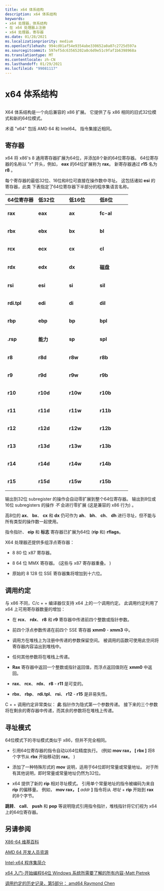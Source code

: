 ```yaml
---
title: x64 体系结构
description: x64 体系结构
keywords:
- x64 处理器，体系结构
- 在 x64 处理器上注册
- x64 处理器，寄存器
ms.date: 01/28/2021
ms.localizationpriority: medium
ms.openlocfilehash: 994cd01af54e9354abe330652a0a07c2725d597a
ms.sourcegitcommit: 597ef5dc63565202a8c6d9e51c9faf1b6398968a
ms.translationtype: MT
ms.contentlocale: zh-CN
ms.lasthandoff: 01/29/2021
ms.locfileid: "99081117"
---
```

# <a name="x64-architecture"></a>x64 体系结构


## <span id="ddk_x64_architecture_dbg"></span><span id="DDK_X64_ARCHITECTURE_DBG"></span>


X64 体系结构是一个向后兼容的 x86 扩展。 它提供了与 x86 相同的旧式32位模式和新的64位模式。

术语 "x64" 包括 AMD 64 和 Intel64。 指令集接近相同。

## <a name="span-idregistersspanspan-idregistersspanspan-idregistersspanregisters"></a><span id="Registers"></span><span id="registers"></span><span id="REGISTERS"></span>寄存器

x64 将 x86's 8 通用寄存器扩展为64位，并添加8个新的64位寄存器。 64位寄存器的名称以 "r" 开头，例如， **eax** 的64位扩展称为 **rax**。 新寄存器通过 **r15** 名为 **r8** 。

每个寄存器的最低32位、16位和8位可直接在操作数中寻址。 这包括诸如 **esi** 的寄存器，此类 下表指定了64位寄存器下半部分的程序集语言名称。

<table>
<colgroup>
<col width="25%" />
<col width="25%" />
<col width="25%" />
<col width="25%" />
</colgroup>
<thead>
<tr class="header">
<th align="left">64位寄存器</th>
<th align="left">低32位</th>
<th align="left">低16位</th>
<th align="left">低8位</th>
</tr>
</thead>
<tbody>
<tr class="odd">
<td align="left"><p><strong>rax</strong></p></td>
<td align="left"><p><strong>eax</strong></p></td>
<td align="left"><p><strong>ax</strong></p></td>
<td align="left"><p><strong>fc-al</strong></p></td>
</tr>
<tr class="even">
<td align="left"><p><strong>rbx</strong></p></td>
<td align="left"><p><strong>ebx</strong></p></td>
<td align="left"><p><strong>bx</strong></p></td>
<td align="left"><p><strong>bl</strong></p></td>
</tr>
<tr class="odd">
<td align="left"><p><strong>rcx</strong></p></td>
<td align="left"><p><strong>ecx</strong></p></td>
<td align="left"><p><strong>cx</strong></p></td>
<td align="left"><p><strong>cl</strong></p></td>
</tr>
<tr class="even">
<td align="left"><p><strong>rdx</strong></p></td>
<td align="left"><p><strong>edx</strong></p></td>
<td align="left"><p><strong>dx</strong></p></td>
<td align="left"><p><strong>磁盘</strong></p></td>
</tr>
<tr class="odd">
<td align="left"><p><strong>rsi</strong></p></td>
<td align="left"><p><strong>esi</strong></p></td>
<td align="left"><p><strong>si</strong></p></td>
<td align="left"><p><strong>sil</strong></p></td>
</tr>
<tr class="even">
<td align="left"><p><strong>rdi.tpl</strong></p></td>
<td align="left"><p><strong>edi</strong></p></td>
<td align="left"><p><strong>di</strong></p></td>
<td align="left"><p><strong>dil</strong></p></td>
</tr>
<tr class="odd">
<td align="left"><p><strong>rbp</strong></p></td>
<td align="left"><p><strong>ebp</strong></p></td>
<td align="left"><p><strong>bp</strong></p></td>
<td align="left"><p><strong>bpl</strong></p></td>
</tr>
<tr class="even">
<td align="left"><p><strong>.rsp</strong></p></td>
<td align="left"><p><strong>能力</strong></p></td>
<td align="left"><p><strong>sp</strong></p></td>
<td align="left"><p><strong>spl</strong></p></td>
</tr>
<tr class="odd">
<td align="left"><p><strong>r8</strong></p></td>
<td align="left"><p><strong>r8d</strong></p></td>
<td align="left"><p><strong>r8w</strong></p></td>
<td align="left"><p><strong>r8b</strong></p></td>
</tr>
<tr class="even">
<td align="left"><p><strong>r9</strong></p></td>
<td align="left"><p><strong>r9d</strong></p></td>
<td align="left"><p><strong>r9w</strong></p></td>
<td align="left"><p><strong>r9b</strong></p></td>
</tr>
<tr class="odd">
<td align="left"><p><strong>r10</strong></p></td>
<td align="left"><p><strong>r10d</strong></p></td>
<td align="left"><p><strong>r10w</strong></p></td>
<td align="left"><p><strong>r10b</strong></p></td>
</tr>
<tr class="even">
<td align="left"><p><strong>r11</strong></p></td>
<td align="left"><p><strong>r11d</strong></p></td>
<td align="left"><p><strong>r11w</strong></p></td>
<td align="left"><p><strong>r11b</strong></p></td>
</tr>
<tr class="odd">
<td align="left"><p><strong>r12</strong></p></td>
<td align="left"><p><strong>r12d</strong></p></td>
<td align="left"><p><strong>r12w</strong></p></td>
<td align="left"><p><strong>r12b</strong></p></td>
</tr>
<tr class="even">
<td align="left"><p><strong>r13</strong></p></td>
<td align="left"><p><strong>r13d</strong></p></td>
<td align="left"><p><strong>r13w</strong></p></td>
<td align="left"><p><strong>r13b</strong></p></td>
</tr>
<tr class="odd">
<td align="left"><p><strong>r14</strong></p></td>
<td align="left"><p><strong>r14d</strong></p></td>
<td align="left"><p><strong>r14w</strong></p></td>
<td align="left"><p><strong>r14b</strong></p></td>
</tr>
<tr class="even">
<td align="left"><p><strong>r15</strong></p></td>
<td align="left"><p><strong>r15d</strong></p></td>
<td align="left"><p><strong>r15w</strong></p></td>
<td align="left"><p><strong>r15b</strong></p></td>
</tr>
</tbody>
</table>

 

输出到32位 subregister 的操作会自动零扩展到整个64位寄存器。 输出到8位或16位 subregisters 的操作 *不* 会进行零扩展 (这是兼容的 x86 行为) 。

高8位的 **ax**、 **bx**、 **cx** 和 **dx** 仍可作为 **ah**、 **bh**、 **ch**、 **dh** 进行寻址，但不能与所有类型的操作数一起使用。

指令指针、 **eip** 和 **标志** 寄存器已扩展为64位 (**rip** 和) **rflags**。

X64 处理器还提供多组浮点寄存器：

-   8 80 位 x87 寄存器。

-   8 64 位 MMX 寄存器。  (这些与 x87 寄存器重叠。 ) 

-   原始的 8 128 位 SSE 寄存器集将增加到十六位。

## <a name="span-idcalling_conventionsspanspan-idcalling_conventionsspanspan-idcalling_conventionsspancalling-conventions"></a><span id="Calling_Conventions"></span><span id="calling_conventions"></span><span id="CALLING_CONVENTIONS"></span>调用约定

与 x86 不同，C/c + + 编译器仅支持 x64 上的一个调用约定。 此调用约定利用了 x64 上可用寄存器数量的增加：

-   在 **rcx**、 **rdx**、 **r8** 和 **r9** 寄存器中传递前四个整数或指针参数。

-   前四个浮点参数传递在前四个 SSE 寄存器 **xmm0** - **xmm3** 中。

-   调用方在堆栈上为注册中传递的参数保留空间。 被调用的函数可使用此空间将寄存器内容溢出到堆栈中。

-   任何其他参数将在堆栈上传递。

-   **Rax** 寄存器中返回一个整数或指针返回值，而浮点返回值则在 **xmm0** 中返回。

-   **rax**、 **rcx**、 **rdx**、 **r8** - **r11** 是可变的。

-   **rbx**、 **rbp**、 **rdi.tpl**、 **rsi**、 **r12** - **r15** 是非易失性。

C + + 调用约定非常类似： **此** 指针作为隐式第一个参数传递。 接下来的三个参数将在剩余的寄存器中传递，而其余的参数将在堆栈上传递。

## <a name="span-idaddressing_modesspanspan-idaddressing_modesspanspan-idaddressing_modesspanaddressing-modes"></a><span id="Addressing_Modes"></span><span id="addressing_modes"></span><span id="ADDRESSING_MODES"></span>寻址模式

64位模式下的寻址模式类似于 x86，但并不完全相同。

- 引用64位寄存器的指令自动以64位精度执行。  (例如 **mov rax， \[ rbx \]** 将8个字节从 **rbx** 开始移动到 **rax**。 ) 

- 添加了一种特殊形式的 **mov** 说明，适用于64位即时常量或常量地址。 对于所有其他说明，即时常量或常量地址仍然为32位。

- x64 提供了新的 **rip** 相对寻址模式。 引用单个常量地址的指令被编码为来自 **rip** 的偏移量。 例如， **mov rax， \[** <em>addr</em> **\]** 指令将从 *地址*  +  **rip** 开始到 **rax** 的8个字节。

**跳转**、 **call**、 **push** 和 **pop** 等说明隐式引用指令指针，堆栈指针将它们视为 x64 上的64位寄存器。

## <a name="see-also"></a>另请参阅

[X86-64 维基百科](https://en.wikipedia.org/wiki/X86-64)

[AMD 64 开发人员资源](https://developer.amd.com/resources/)

[Intel-x64 程序集简介](https://software.intel.com/content/www/us/en/develop/articles/introduction-to-x64-assembly.html)

[x64 入门-开始编程64位 Windows 系统所需要了解的所有内容-Matt Pietrek](/archive/msdn-magazine/2006/may/x64-starting-out-in-64-bit-windows-systems-with-visual-c)

[调用约定的历史记录，第5部分： amd64 Raymond Chen](https://devblogs.microsoft.com/oldnewthing/20040114-00/?p=41053)
